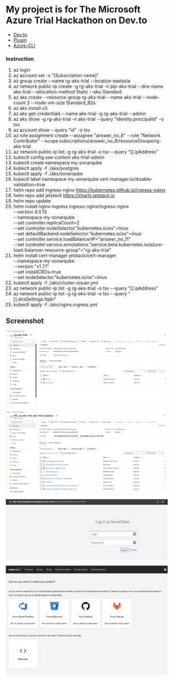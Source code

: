 # My project is for The Microsoft Azure Trial Hackathon on Dev.to

- [Dev.to](https://dev.to/ninefyi/azure-trial-hackathon-sonarqube-community-branch-plugin-on-aks-4pjb-temp-slug-8928180)
- [Plugin](https://github.com/mc1arke/sonarqube-community-branch-plugin)
- [Azure-CLI](https://docs.microsoft.com/en-us/cli/azure/install-azure-cli)

### Instruction

1. az login
2. az account set -s "[Subscription name]"
3. az group create --name rg-aks-trial --location eastasia
4. az network public-ip create -g rg-aks-trial -n pip-aks-trial --dns-name aks-trial --allocation-method Static --sku Standard
5. az aks create --resource-group rg-aks-trial --name aks-trial --node-count 3 --node-vm-size Standard_B2s
6. az aks install-cli
7. az aks get-credentials --name aks-trial -g rg-aks-trial --admin
8. az aks show -g rg-aks-trial -n aks-trial --query "identity.principalId" -o tsv
9. az account show --query "id" -o tsv
10. az role assignment create --assignee "answer_no_8" --role "Network Contributor" --scope subscriptions/answer_no_9/resourceGroups/rg-aks-trial
11. az network public-ip list -g rg-aks-trial -o tsv --query "[].ipAddress"
12. kubectl config use-context aks-trial-admin
13. kubectl create namespace my-sonarqube
14. kubectl apply -f ./aks/postgres
15. kubectl apply -f ./aks/sonarqube
16. kubectl label namespace my-sonarqube cert-manager.io/disable-validation=true
17. helm repo add ingress-nginx https://kubernetes.github.io/ingress-nginx
18. helm repo add jetstack https://charts.jetstack.io
19. helm repo update
20. helm install nginx-ingress ingress-nginx/ingress-nginx \
    --version 4.0.13 \
    --namespace my-sonarqube \
    --set controller.replicaCount=2 \
    --set controller.nodeSelector."kubernetes\.io/os"=linux \
    --set defaultBackend.nodeSelector."kubernetes\.io/os"=linux \
    --set controller.service.loadBalancerIP="answer_no_11" \
    --set controller.service.annotations."service\.beta\.kubernetes\.io/azure-load-balancer-resource-group"="rg-aks-trial"
21. helm install cert-manager jetstack/cert-manager \
    --namespace my-sonarqube\
    --version "v1.7.1" \
    --set installCRDs=true \
    --set nodeSelector."kubernetes\.io/os"=linux
22. kubectl apply -f ./aks/cluster-issuer.yml
23. az network public-ip list -g rg-aks-trial -o tsv --query "[].ipAddress"
24. az network public-ip list -g rg-aks-trial -o tsv --query "[].dnsSettings.fqdn"
25. kubectl apply -f ./aks/nginx.ingress.yml

## Screenshot

![alt text](./screenshots/1.png)

![alt text](./screenshots/2.png)

![alt text](./screenshots/3.png)

![alt text](./screenshots/4.png)
